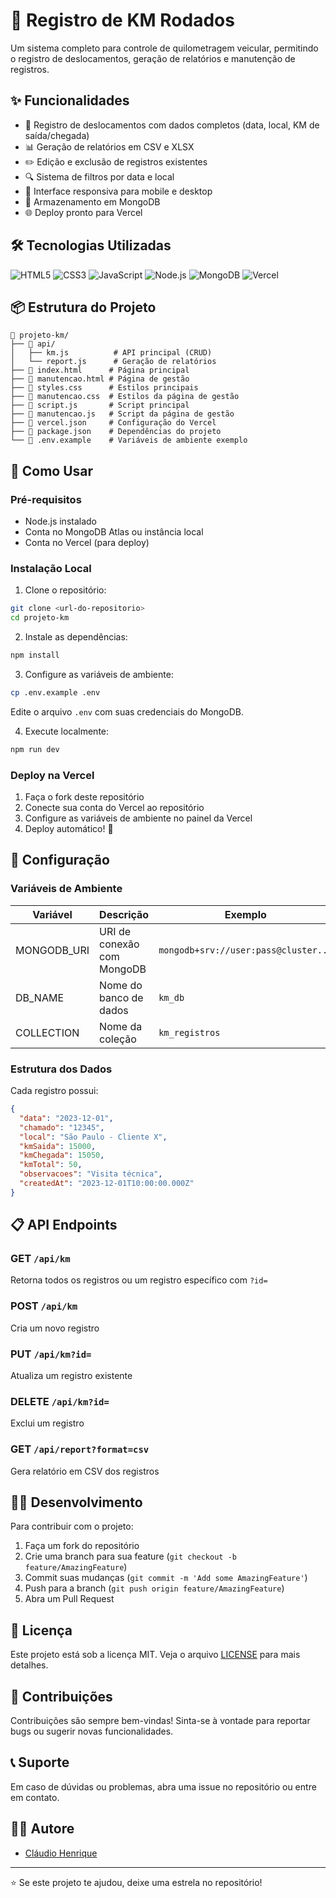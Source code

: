 # 🚗 Registro de KM Rodados

Um sistema completo para controle de quilometragem veicular, permitindo o registro de deslocamentos, geração de relatórios e manutenção de registros.

## ✨ Funcionalidades

- 📝 Registro de deslocamentos com dados completos (data, local, KM de saída/chegada)
- 📊 Geração de relatórios em CSV e XLSX
- ✏️ Edição e exclusão de registros existentes
- 🔍 Sistema de filtros por data e local
- 📱 Interface responsiva para mobile e desktop
- 💾 Armazenamento em MongoDB
- 🌐 Deploy pronto para Vercel

## 🛠️ Tecnologias Utilizadas

![HTML5](https://img.shields.io/badge/HTML5-E34F26?style=for-the-badge&logo=html5&logoColor=white)
![CSS3](https://img.shields.io/badge/CSS3-1572B6?style=for-the-badge&logo=css3&logoColor=white)
![JavaScript](https://img.shields.io/badge/JavaScript-F7DF1E?style=for-the-badge&logo=javascript&logoColor=black)
![Node.js](https://img.shields.io/badge/Node.js-339933?style=for-the-badge&logo=nodedotjs&logoColor=white)
![MongoDB](https://img.shields.io/badge/MongoDB-47A248?style=for-the-badge&logo=mongodb&logoColor=white)
![Vercel](https://img.shields.io/badge/Vercel-000000?style=for-the-badge&logo=vercel&logoColor=white)

## 📦 Estrutura do Projeto

```
📁 projeto-km/
├── 📁 api/
│   ├── km.js          # API principal (CRUD)
│   └── report.js      # Geração de relatórios
├── 📄 index.html      # Página principal
├── 📄 manutencao.html # Página de gestão
├── 📄 styles.css      # Estilos principais
├── 📄 manutencao.css  # Estilos da página de gestão
├── 📄 script.js       # Script principal
├── 📄 manutencao.js   # Script da página de gestão
├── 📄 vercel.json     # Configuração do Vercel
├── 📄 package.json    # Dependências do projeto
└── 📄 .env.example    # Variáveis de ambiente exemplo
```

## 🚀 Como Usar

### Pré-requisitos

- Node.js instalado
- Conta no MongoDB Atlas ou instância local
- Conta no Vercel (para deploy)

### Instalação Local

1. Clone o repositório:
```bash
git clone <url-do-repositorio>
cd projeto-km
```

2. Instale as dependências:
```bash
npm install
```

3. Configure as variáveis de ambiente:
```bash
cp .env.example .env
```
Edite o arquivo `.env` com suas credenciais do MongoDB.

4. Execute localmente:
```bash
npm run dev
```

### Deploy na Vercel

1. Faça o fork deste repositório
2. Conecte sua conta do Vercel ao repositório
3. Configure as variáveis de ambiente no painel da Vercel
4. Deploy automático! 🎉

## 🔧 Configuração

### Variáveis de Ambiente

| Variável | Descrição | Exemplo |
|----------|-----------|---------|
| MONGODB_URI | URI de conexão com MongoDB | `mongodb+srv://user:pass@cluster...` |
| DB_NAME | Nome do banco de dados | `km_db` |
| COLLECTION | Nome da coleção | `km_registros` |

### Estrutura dos Dados

Cada registro possui:
```json
{
  "data": "2023-12-01",
  "chamado": "12345",
  "local": "São Paulo - Cliente X",
  "kmSaida": 15000,
  "kmChegada": 15050,
  "kmTotal": 50,
  "observacoes": "Visita técnica",
  "createdAt": "2023-12-01T10:00:00.000Z"
}
```

## 📋 API Endpoints

### GET `/api/km`
Retorna todos os registros ou um registro específico com `?id=`

### POST `/api/km`
Cria um novo registro

### PUT `/api/km?id=`
Atualiza um registro existente

### DELETE `/api/km?id=`
Exclui um registro

### GET `/api/report?format=csv`
Gera relatório em CSV dos registros

## 👨‍💻 Desenvolvimento

Para contribuir com o projeto:

1. Faça um fork do repositório
2. Crie uma branch para sua feature (`git checkout -b feature/AmazingFeature`)
3. Commit suas mudanças (`git commit -m 'Add some AmazingFeature'`)
4. Push para a branch (`git push origin feature/AmazingFeature`)
5. Abra um Pull Request

## 📄 Licença

Este projeto está sob a licença MIT. Veja o arquivo [LICENSE](LICENSE) para mais detalhes.

## 🤝 Contribuições

Contribuições são sempre bem-vindas! Sinta-se à vontade para reportar bugs ou sugerir novas funcionalidades.

## 📞 Suporte

Em caso de dúvidas ou problemas, abra uma issue no repositório ou entre em contato.

## 👨‍💻 Autore

- [Cláudio Henrique](https://github.com/claudiohpo)  

---

⭐️ Se este projeto te ajudou, deixe uma estrela no repositório!